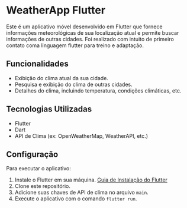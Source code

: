 # WeatherApp Flutter

Este é um aplicativo móvel desenvolvido em Flutter que fornece informações meteorológicas de sua localização atual e permite buscar informações de outras cidades.
Foi realizado com intuito de primeiro contato coma linguagem flutter para treino e adaptação.

## Funcionalidades

- Exibição do clima atual da sua cidade.
- Pesquisa e exibição do clima de outras cidades.
- Detalhes do clima, incluindo temperatura, condições climáticas, etc.


## Tecnologias Utilizadas

- Flutter
- Dart
- API de Clima (ex: OpenWeatherMap, WeatherAPI, etc.)

## Configuração

Para executar o aplicativo:

1. Instale o Flutter em sua máquina. [Guia de Instalação do Flutter](https://flutter.dev/docs/get-started/install)
2. Clone este repositório.
3. Adicione suas chaves de API de clima no arquivo `main`.
4. Execute o aplicativo com o comando `flutter run`.



